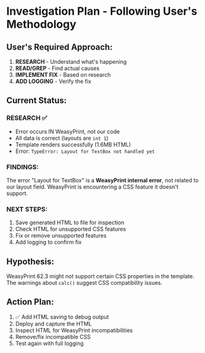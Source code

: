# Investigation Plan - Following User's Methodology

## User's Required Approach:
1. **RESEARCH** - Understand what's happening
2. **READ/GREP** - Find actual causes
3. **IMPLEMENT FIX** - Based on research
4. **ADD LOGGING** - Verify the fix

## Current Status:

### RESEARCH ✅
- Error occurs IN WeasyPrint, not our code
- All data is correct (layouts are `int 1`)
- Template renders successfully (1.6MB HTML)
- Error: `TypeError: Layout for TextBox not handled yet`

### FINDINGS:
The error "Layout for TextBox" is a **WeasyPrint internal error**, not related to our layout field. WeasyPrint is encountering a CSS feature it doesn't support.

### NEXT STEPS:
1. Save generated HTML to file for inspection
2. Check HTML for unsupported CSS features
3. Fix or remove unsupported features
4. Add logging to confirm fix

## Hypothesis:
WeasyPrint 62.3 might not support certain CSS properties in the template. The warnings about `calc()` suggest CSS compatibility issues.

## Action Plan:
1. ✅ Add HTML saving to debug output
2. Deploy and capture the HTML
3. Inspect HTML for WeasyPrint incompatibilities
4. Remove/fix incompatible CSS
5. Test again with full logging
